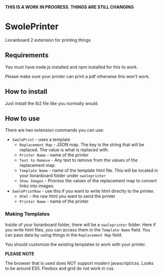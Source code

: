 **THIS IS A WORK IN PROGRESS. THINGS ARE STILL CHANGING**

# SwolePrinter
Lioranboard 2 extension for printing things

## Requirements
You must have node.js installed and npm installed for this to work. 

Please make sure your printer can print a pdf otherwise this won't work.

## How to install
Just install the lb2 file like you normally would.

## How to use
There are two extension commands you can use:
* `SwolePrint` - uses a template
  * `Replacement Map` - JSON map. The key is the string that will be replaced. The value is what is replaced with. 
  * `Printer Name` - name of the printer
  * `Text to Remove` - Any text to remove from the values of the replacement map.
  * `Template Name` - name of the template html file. This will be located in your lioranboard folder under `swoleprinter`
  * `Show Images` - Process the values of the replacement map to convert links into images.
* `SwolePrintRaw` - use this if you want to write html directly to the printer.
  * `Html` - the raw html you want to send the printer
  * `Printer Name` - name of the printer

### Making Templates
Inside of your lioranboard folder, there will be a `swoleprinter` folder. Here if you write html files, you can access them in the `Template Name` field. You can pass data by using things in the `Replacement Map` field.

You should customize the existing templates to work with your printer. 

**PLEASE NOTE**

The browser that is used does NOT support modern javascript/css. Looks to be around ES5. Flexbox and grid do not work in css.